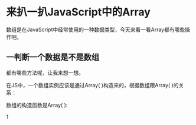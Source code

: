 # 来扒一扒JavaScript中的Array

数组是在JavaScript中经常使用的一种数据类型，今天来看一看Array都有哪些操作吧。

## 一判断一个数据是不是数组

都有哪些方法呢，让我来想一想。

在JS中，一个数组实例应该是通过Array( )构造来的，根据数组跟Array( )的关系：

数组的构造函数是Array( ):

1 

